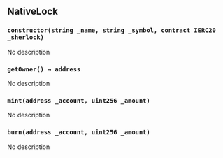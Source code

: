 ## NativeLock

### `constructor(string _name, string _symbol, contract IERC20 _sherlock)`

No description

### `getOwner() → address`

No description

### `mint(address _account, uint256 _amount)`

No description

### `burn(address _account, uint256 _amount)`

No description
